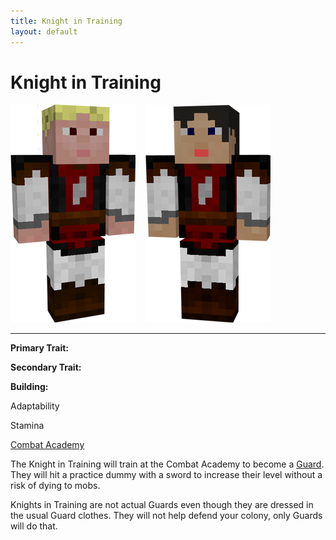 ```yaml
---
title: Knight in Training
layout: default
---
```

# Knight in Training

<div class="infobox box text-center">
  <img src="../../assets/images/workers/knight_m.png" alt="Guard Knight Male" />&nbsp;&nbsp;&nbsp;
  <img src="../../assets/images/workers/knight_f.png" alt="Guard Knight Female" />&nbsp;&nbsp;&nbsp;
<hr />
  <div class="row section-text text-left">
    <div class="col">
      <p><strong>Primary Trait:</strong></p>
      <p><strong>Secondary Trait:</strong></p>
      <p><strong>Building:</strong></p>
    </div>
    <div class="col">
      <p class="traitp">Adaptability</p>
      <p class="traits">Stamina</p>
      <p><a href="../buildings/combatacademy">Combat Academy</a></p>
    </div>
  </div>
</div>

The Knight in Training will train at the Combat Academy to become a [Guard](../../source/workers/guard). They will hit a practice dummy with a sword to increase their level without a risk of dying to mobs.

Knights in Training are not actual Guards even though they are dressed in the usual Guard clothes. They will not help defend your colony, only Guards will do that. 
